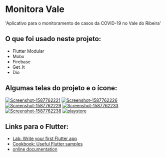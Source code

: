 # Monitora Vale 

&#x27;Aplicativo para o monitoramento de casos da COVID-19 no Vale do Ribeira&#x27;

## O que foi usado neste projeto:

- Flutter Modular
- Mobx
- Firebase
- Get_It
- Dio

## Algumas telas do projeto e o ícone:
<a href="https://ibb.co/9Hdk0Pv"><img src="https://i.ibb.co/k2PsTZy/Screenshot-1587762221.png" alt="Screenshot-1587762221" border="0"></a>
<a href="https://ibb.co/JjWr3zP"><img src="https://i.ibb.co/9HmyZqj/Screenshot-1587762226.png" alt="Screenshot-1587762226" border="0"></a>
<a href="https://ibb.co/n7wYZg5"><img src="https://i.ibb.co/6HyTVnf/Screenshot-1587762229.png" alt="Screenshot-1587762229" border="0"></a>
<a href="https://ibb.co/xYg8dPS"><img src="https://i.ibb.co/tz2PFkM/Screenshot-1587762233.png" alt="Screenshot-1587762233" border="0"></a>
<a href="https://ibb.co/KyDQHd6"><img src="https://i.ibb.co/nkBVS9r/Screenshot-1587762238.png" alt="Screenshot-1587762238" border="0"></a>
<a href="https://imgbb.com/"><img src="https://i.ibb.co/LhpcJg2/playstore.jpg" alt="playstore" border="0"></a>


## Links para o Flutter:
- [Lab: Write your first Flutter app](https://flutter.dev/docs/get-started/codelab)
- [Cookbook: Useful Flutter samples](https://flutter.dev/docs/cookbook)
- [online documentation](https://flutter.dev/docs)
